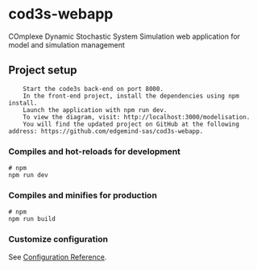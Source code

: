 # cod3s-webapp
COmplexe Dynamic Stochastic System Simulation web application for model and simulation management

## Project setup

```
    Start the code3s back-end on port 8000.
    In the front-end project, install the dependencies using npm install.
    Launch the application with npm run dev.
    To view the diagram, visit: http://localhost:3000/modelisation.
    You will find the updated project on GitHub at the following address: https://github.com/edgemind-sas/cod3s-webapp.
```

### Compiles and hot-reloads for development

```
# npm
npm run dev
```

### Compiles and minifies for production

```
# npm
npm run build
```

### Customize configuration

See [Configuration Reference](https://vitejs.dev/config/).
